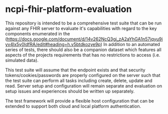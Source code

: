 # ncpi-fhir-platform-evaluation
This repository is intended to be a comprehensive test suite that can be run against any FHIR server to evaluate it's capabilities with regard to the key components enumerated in the (https://docs.google.com/document/d/14v262NcQ3gi_zA2aYhGA1n57jqyu9iyv4lx5y0ldfRA/edit#heading=h.v5btdkozye9p) In addition to an automated series of tests, there should also be a companion dataset which features all aspects of the projects requirements that has no restrictions to access (i.e. simulated data). 

This test suite will assume that the endpoint exists and that security tokens/cookies/passwords are properly configured on the server such that the test suite can perform all tasks including create, delete, update and read. Server setup and configuration will remain separate and evaluation on setup issues and experiences should be written up separately.

The test framework will provide a flexible host configuration that can be extended to support both cloud and local platform authentication.

